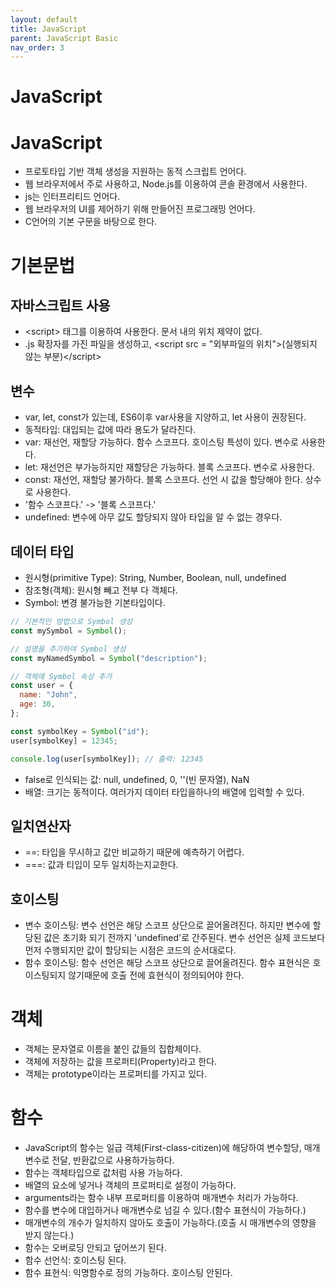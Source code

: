 ```yaml
---
layout: default
title: JavaScript
parent: JavaScript Basic
nav_order: 3
---
```


# JavaScript

# JavaScript

- 프로토타입 기반 객체 생성을 지원하는 동적 스크립트 언어다.
- 웹 브라우저에서 주로 사용하고, Node.js를 이용하여 콘솔 환경에서 사용한다.
- js는 인터프리티드 언어다.
- 웹 브라우저의 UI를 제어하기 위해 만들어진 프로그래밍 언어다.
- C언어의 기본 구문을 바탕으로 한다.

# 기본문법

## 자바스크립트 사용

- \<script> 태그를 이용하여 사용한다. 문서 내의 위치 제약이 없다.
- .js 확장자를 가진 파일을 생성하고, \<script src = "외부파일의 위치">(실행되지 않는 부분)\</script>

## 변수

- var, let, const가 있는데, ES6이후 var사용을 지양하고, let 사용이 권장된다.
- 동적타입: 대입되는 값에 따라 용도가 달라진다.
- var: 재선언, 재할당 가능하다. 함수 스코프다. 호이스팅 특성이 있다. 변수로 사용한다.
- let: 재선언은 부가능하지만 재할당은 가능하다. 블록 스코프다. 변수로 사용한다.
- const: 재선언, 재할당 불가하다. 블록 스코프다. 선언 시 값을 할당해야 한다. 상수로 사용한다.
- '함수 스코프다.' -> '블록 스코프다.'
- undefined: 변수에 아무 값도 할당되지 않아 타입을 알 수 없는 경우다.

## 데이터 타입

- 원시형(primitive Type): String, Number, Boolean, null, undefined
- 참조형(객체): 원시형 빼고 전부 다 객체다.
- Symbol: 변경 불가능한 기본타입이다.

```javascript
// 기본적인 방법으로 Symbol 생성
const mySymbol = Symbol();

// 설명을 추가하여 Symbol 생성
const myNamedSymbol = Symbol("description");

// 객체에 Symbol 속성 추가
const user = {
  name: "John",
  age: 30,
};

const symbolKey = Symbol("id");
user[symbolKey] = 12345;

console.log(user[symbolKey]); // 출력: 12345
```

- false로 인식되는 값: null, undefined, 0, ''(빈 문자열), NaN
- 배열: 크기는 동적이다. 여러가지 데이터 타입을하나의 배열에 입력할 수 있다.

## 일치연산자

- ==: 타입을 무시하고 값만 비교하기 때문에 예측하기 어렵다.
- ===: 값과 티입이 모두 일치하는지교한다.

## 호이스팅

- 변수 호이스팅: 변수 선언은 해당 스코프 상단으로 끌어올려진다. 하지만 변수에 할당된 값은 초기화 되기 전까지 'undefined'로 간주된다. 변수 선언은 실제 코드보다 먼저 수행되지만 값이 할당되는 시점은 코드의 순서대로다.
- 함수 호이스팅: 함수 선언은 해당 스코프 상단으로 끌어올려진다. 함수 표현식은 호이스팅되지 않기때문에 호출 전에 효현식이 정의되어야 한다.

# 객체

- 객체는 문자열로 이름을 붙인 값들의 집합체이다.
- 객체에 저장하는 값을 프로퍼티(Property)라고 한다.
- 객체는 prototype이라는 프로퍼티를 가지고 있다.

# 함수

- JavaScript의 함수는 일급 객체(First-class-citizen)에 해당하여 변수할당, 매개변수로 전달, 반환값으로 사용하가능하다.
- 함수는 객체타입으로 값처럼 사용 가능하다.
- 배열의 요소에 넣거나 객체의 프로퍼티로 설정이 가능하다.
- arguments라는 함수 내부 프로퍼티를 이용하여 매개변수 처리가 가능하다.
- 함수를 변수에 대입하거나 매개변수로 넘길 수 있다.(함수 표현식이 가능하다.)
- 매개변수의 개수가 일치하지 않아도 호출이 가능하다.(호출 시 매개변수의 영향을 받지 않는다.)
- 함수는 오버로딩 안되고 덮어쓰기 된다.
- 함수 선언식: 호이스팅 된다.
- 함수 표현식: 익명함수로 정의 가능하다. 호이스팅 안된다.

